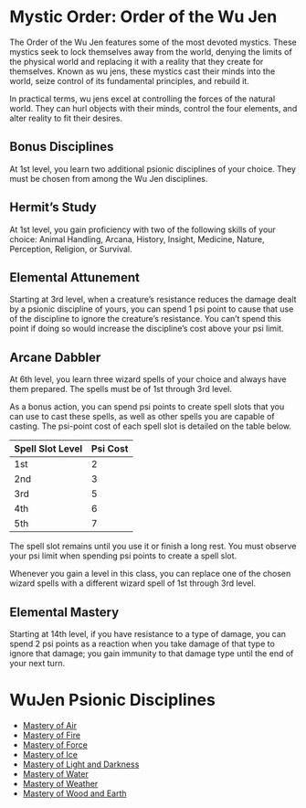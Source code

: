 # Mystic Order: Order of the Wu Jen
The Order of the Wu Jen features some of the most devoted mystics. These mystics seek to lock themselves away from the world, denying the limits of the physical world and replacing it with a reality that they create for themselves. Known as wu jens, these mystics cast their minds into the world, seize control of its fundamental principles, and rebuild it.

In practical terms, wu jens excel at controlling the forces of the natural world. They can hurl objects with their minds, control the four elements, and alter reality to fit their desires.

## Bonus Disciplines
At 1st level, you learn two additional psionic disciplines of your choice. They must be chosen from among the Wu Jen disciplines.

## Hermit’s Study
At 1st level, you gain proficiency with two of the following skills of your choice: Animal Handling, Arcana, History, Insight, Medicine, Nature, Perception, Religion, or Survival.

## Elemental Attunement
Starting at 3rd level, when a creature’s resistance reduces the damage dealt by a psionic discipline of yours, you can spend 1 psi point to cause that use of the discipline to ignore the creature’s resistance. You can’t spend this point if doing so would increase the discipline’s cost above your psi limit.

## Arcane Dabbler
At 6th level, you learn three wizard spells of your choice and always have them prepared. The spells must be of 1st through 3rd level.

As a bonus action, you can spend psi points to create spell slots that you can use to cast these spells, as well as other spells you are capable of casting. The psi-point cost of each spell slot is detailed on the table below.

Spell Slot Level|Psi Cost
----------------|--------
1st | 2
2nd | 3
3rd | 5
4th | 6
5th | 7

The spell slot remains until you use it or finish a long rest. You must observe your psi limit when spending psi points to create a spell slot.

Whenever you gain a level in this class, you can replace one of the chosen wizard spells with a different wizard spell of 1st through 3rd level.

## Elemental Mastery
Starting at 14th level, if you have resistance to a type of damage, you can spend 2 psi points as a reaction when you take damage of that type to ignore that damage; you gain immunity to that damage type until the end of your next turn.

# WuJen Psionic Disciplines
* [Mastery of Air](/Magic/Disciplines/mastery-of-air.md)
* [Mastery of Fire](/Magic/Disciplines/mastery-of-fire.md)
* [Mastery of Force](/Magic/Disciplines/mastery-of-force.md)
* [Mastery of Ice](/Magic/Disciplines/mastery-of-ice.md)
* [Mastery of Light and Darkness](/Magic/Disciplines/mastery-of-light-and-darkness.md)
* [Mastery of Water](/Magic/Disciplines/mastery-of-water.md)
* [Mastery of Weather](/Magic/Disciplines/mastery-of-weather.md)
* [Mastery of Wood and Earth](/Magic/Disciplines/mastery-of-wood-and-earth.md)

